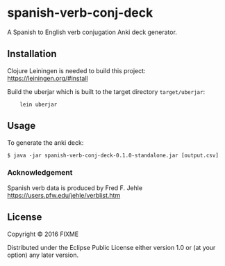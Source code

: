 # spanish-verb-conj-deck

A Spanish to English verb conjugation Anki deck generator.

## Installation

Clojure Leiningen is needed to build this project: https://leiningen.org/#install

Build the uberjar which is built to the target directory `target/uberjar`:
```
    lein uberjar
```

## Usage

To generate the anki deck:

    $ java -jar spanish-verb-conj-deck-0.1.0-standalone.jar [output.csv]


### Acknowledgement

Spanish verb data is produced by Fred F. Jehle https://users.pfw.edu/jehle/verblist.htm


## License

Copyright © 2016 FIXME

Distributed under the Eclipse Public License either version 1.0 or (at
your option) any later version.
